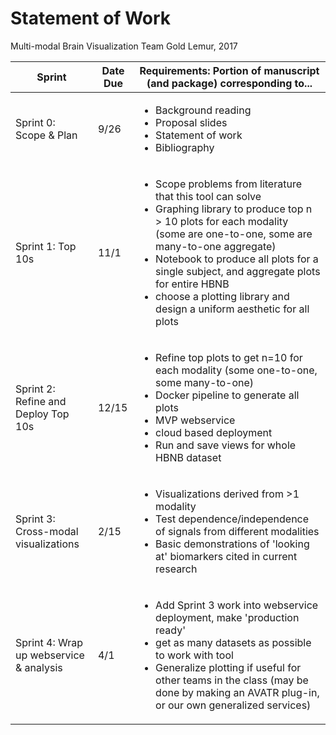 # Statement of Work

Multi-modal Brain Visualization
Team Gold Lemur, 2017

| Sprint   | Date Due | Requirements: Portion of manuscript (and package) corresponding to... |
|---|---|---|
| Sprint 0: Scope & Plan | 9/26 | <ul><li>Background reading</li>  <li>Proposal slides</li>  <li>Statement of work</li> <li>Bibliography</li></ul> |
| Sprint 1: Top 10s | 11/1 | <ul><li>Scope problems from literature that this tool can solve</li><li>Graphing library to produce top n > 10 plots for each modality (some are one-to-one, some are many-to-one aggregate)</li><li>Notebook to produce all plots for a single subject, and aggregate plots for entire HBNB</li><li>choose a plotting library and design a uniform aesthetic for all plots</li></ul>  |
| Sprint 2: Refine and Deploy Top 10s | 12/15  | <ul><li>Refine top plots to get n=10 for each modality (some one-to-one, some many-to-one)</li><li>Docker pipeline to generate all plots</li><li>MVP webservice</li><li>cloud based deployment</li><li>Run and save views for whole HBNB dataset</li></ul>  |
| Sprint 3: Cross-modal visualizations | 2/15   | <ul><li>Visualizations derived from >1 modality</li><li>Test dependence/independence of signals from different modalities</li><li>Basic demonstrations of 'looking at' biomarkers cited in current research</li></ul> |
| Sprint 4: Wrap up webservice & analysis | 4/1 | <ul><li>Add Sprint 3 work into webservice deployment, make 'production ready'</li><li>get as many datasets as possible to work with tool</li><li>Generalize plotting if useful for other teams in the class (may be done by making an AVATR plug-in, or our own generalized services)</li></ul> |
